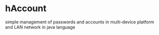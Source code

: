 # hAccount
simple management of passwords and accounts in multi-device platform and LAN network in java language 
